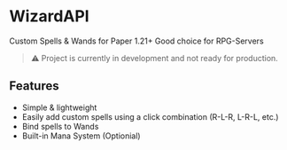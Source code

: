 # WizardAPI
 Custom Spells & Wands for Paper 1.21+
 Good choice for RPG-Servers
> :warning: Project is currently in development and not ready for production.

## Features
- Simple & lightweight
- Easily add custom spells using a click combination (R-L-R, L-R-L, etc.)
- Bind spells to Wands
- Built-in Mana System (Optionial)
